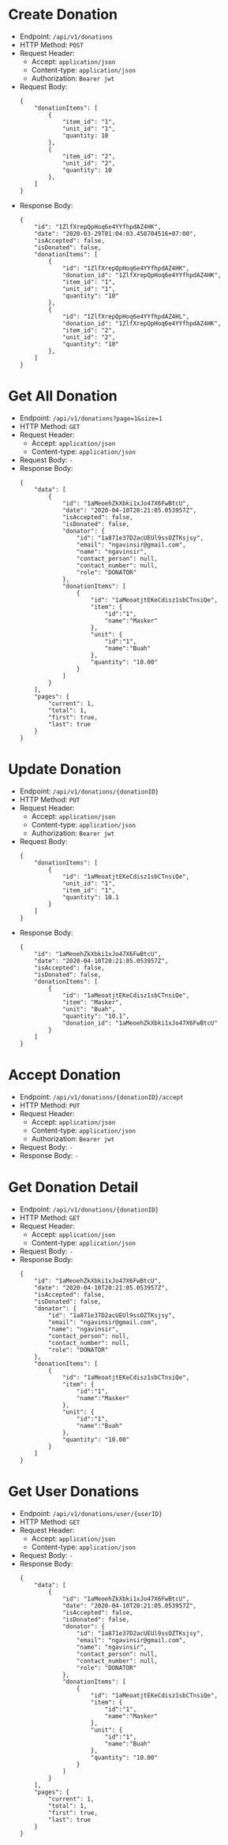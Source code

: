 # Create Donation

* Endpoint: `/api/v1/donations`
* HTTP Method: `POST`
* Request Header:
    * Accept: `application/json`
    * Content-type: `application/json`
    * Authorization: `Bearer jwt`
* Request Body:
    ```
    {
        "donationItems": [
            {
                "item_id": "1",
                "unit_id": "1",
                "quantity: 10
            },
            {
                "item_id": "2",
                "unit_id": "2",
                "quantity": 10
            },
        ]
    }
    ```
* Response Body:
    ```
    {
        "id": "1ZlfXrepQpHoq6e4YYfhpdAZ4HK",
        "date": "2020-03-29T01:04:03.458704516+07:00",
        "isAccepted": false,
        "isDonated": false,
        "donationItems": [
            {
                "id": "1ZlfXrepQpHoq6e4YYfhpdAZ4HK",
                "donation_id": "1ZlfXrepQpHoq6e4YYfhpdAZ4HK",
                "item_id": "1",
                "unit_id": "1",
                "quantity": "10"
            },
            {
                "id": "1ZlfXrepQpHoq6e4YYfhpdAZ4HL",
                "donation_id": "1ZlfXrepQpHoq6e4YYfhpdAZ4HK",
                "item_id": "2",
                "unit_id": "2",
                "quantity": "10"
            },
        ]
    }
    ```

# Get All Donation

* Endpoint: `/api/v1/donations?page=1&size=1`
* HTTP Method: `GET`
* Request Header:
    * Accept: `application/json`
    * Content-type: `application/json`
* Request Body: `-`
* Response Body:
    ```
    {
        "data": [
            {
                "id": "1aMeoehZkXbki1xJo47X6FwBtcU",
                "date": "2020-04-10T20:21:05.053957Z",
                "isAccepted": false,
                "isDonated": false,
                "donator": {
                    "id": "1a871e37D2acUEUl9ssOZTKsjsy",
                    "email": "ngavinsir@gmail.com",
                    "name": "ngavinsir",
                    "contact_person": null,
                    "contact_number": null,
                    "role": "DONATOR"
                },
                "donationItems": [
                    {
                        "id": "1aMeoatjtEKeCdisz1sbCTnsiQe",
                        "item": {
                            "id":"1",
                            "name":"Masker"
                        },
                        "unit": {
                            "id":"1",
                            "name":"Buah"
                        },
                        "quantity": "10.00"
                    }
                ]
            }
        ],
        "pages": {
            "current": 1,
            "total": 1,
            "first": true,
            "last": true
        }
    }
    ```

# Update Donation

* Endpoint: `/api/v1/donations/{donationID}`
* HTTP Method: `PUT`
* Request Header:
    * Accept: `application/json`
    * Content-type: `application/json`
    * Authorization: `Bearer jwt`
* Request Body:
    ```
    {
        "donationItems": [
            {
                "id": "1aMeoatjtEKeCdisz1sbCTnsiQe",
                "unit_id": "1",
                "item_id": "1",
                "quantity": 10.1
            }
        ]
    }
    ```
* Response Body:
    ```
    {
        "id": "1aMeoehZkXbki1xJo47X6FwBtcU",
        "date": "2020-04-10T20:21:05.053957Z",
        "isAccepted": false,
        "isDonated": false,
        "donationItems": [
            {
                "id": "1aMeoatjtEKeCdisz1sbCTnsiQe",
                "item": "Masker",
                "unit": "Buah",
                "quantity": "10.1",
                "donation_id": "1aMeoehZkXbki1xJo47X6FwBtcU"
            }
        ]
    }
    ```

# Accept Donation

* Endpoint: `/api/v1/donations/{donationID}/accept`
* HTTP Method: `PUT`
* Request Header:
    * Accept: `application/json`
    * Content-type: `application/json`
    * Authorization: `Bearer jwt`
* Request Body: `-`
* Response Body: `-`

# Get Donation Detail

* Endpoint: `/api/v1/donations/{donationID}`
* HTTP Method: `GET`
* Request Header:
    * Accept: `application/json`
    * Content-type: `application/json`
* Request Body: `-`
* Response Body:
    ```
    {
        "id": "1aMeoehZkXbki1xJo47X6FwBtcU",
        "date": "2020-04-10T20:21:05.053957Z",
        "isAccepted": false,
        "isDonated": false,
        "donator": {
            "id": "1a871e37D2acUEUl9ssOZTKsjsy",
            "email": "ngavinsir@gmail.com",
            "name": "ngavinsir",
            "contact_person": null,
            "contact_number": null,
            "role": "DONATOR"
        },
        "donationItems": [
            {
                "id": "1aMeoatjtEKeCdisz1sbCTnsiQe",
                "item": {
                    "id":"1",
                    "name":"Masker"
                },
                "unit": {
                    "id":"1",
                    "name":"Buah"
                },
                "quantity": "10.00"
            }
        ]
    }
    ```

# Get User Donations

* Endpoint: `/api/v1/donations/user/{userID}`
* HTTP Method: `GET`
* Request Header:
    * Accept: `application/json`
    * Content-type: `application/json`
* Request Body: `-`
* Response Body:
    ```
    {
        "data": [
            {
                "id": "1aMeoehZkXbki1xJo47X6FwBtcU",
                "date": "2020-04-10T20:21:05.053957Z",
                "isAccepted": false,
                "isDonated": false,
                "donator": {
                    "id": "1a871e37D2acUEUl9ssOZTKsjsy",
                    "email": "ngavinsir@gmail.com",
                    "name": "ngavinsir",
                    "contact_person": null,
                    "contact_number": null,
                    "role": "DONATOR"
                },
                "donationItems": [
                    {
                        "id": "1aMeoatjtEKeCdisz1sbCTnsiQe",
                        "item": {
                            "id":"1",
                            "name":"Masker"
                        },
                        "unit": {
                            "id":"1",
                            "name":"Buah"
                        },
                        "quantity": "10.00"
                    }
                ]
            }
        ],
        "pages": {
            "current": 1,
            "total": 1,
            "first": true,
            "last": true
        }
    }
    ```

